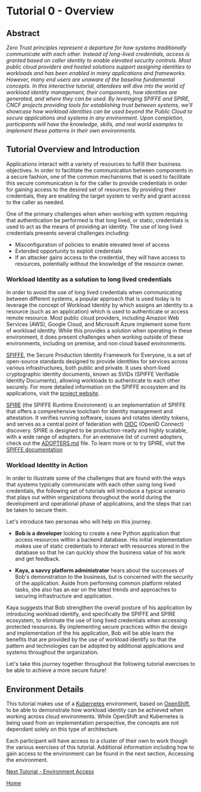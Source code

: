 # Tutorial 0 - Overview

## Abstract

_Zero Trust principles represent a departure for how systems traditionally communicate with each other. Instead of long-lived credentials, access is granted based on caller identity to enable elevated security controls. Most public cloud providers and hosted solutions support assigning identities to workloads and has been enabled in many applications and frameworks. However, many end users are unaware of the baseline fundamental concepts. In this interactive tutorial, attendees will dive into the world of workload identity management, their components, how identities are generated, and where they can be used. By leveraging SPIFFE and SPIRE, CNCF projects providing tools for establishing trust between systems, we'll showcase how workload identities can be used beyond the Public Cloud to secure applications and systems in any environment. Upon completion, participants will have the knowledge, skills, and real world examples to implement these patterns in their own environments._

## Tutorial Overview and Introduction

Applications interact with a variety of resources to fulfill their business objectives. In order to facilitate the communication between components in a secure fashion, one of the common mechanisms that is used to facilitate this secure communication is for the caller to provide credentials in order for gaining access to the desired set of resources. By providing their credentials, they are enabling the target system to verify and grant access to the caller as needed. 

One of the primary challenges when when working with system requiring that authentication be performed is that long lived, or static, credentials is used to act as the means of providing an identity. The use of long lived credentials presents several challenges including:

* Misconfiguration of policies to enable elevated level of access
* Extended opportunity to exploit credentials
* If an attacker gains access to the credential, they will have access to resources, potentially without the knowledge of the resource owner.

### Workload Identity as a solution to long lived credentials

In order to avoid the use of long lived credentials when communicating between different systems, a popular approach that is used today is to leverage the concept of Workload Identity by which assigns an identity to a resource (such as an application) which is used to authenticate or access remote resource. Most public cloud providers, including Amazon Web Services (AWS), Google Cloud, and Microsoft Azure implement some form of workload identity. While this provides a solution when operating in these environment, it does present challenges when working outside of these environments, including on premise, and non cloud based environments.

[SPIFFE](https://spiffe.io), the Secure Production Identity Framework for Everyone, is a set of open-source standards designed to provide identities for services across various infrastructures, both public and private. It uses short-lived cryptographic identity documents, known as SVIDs (SPIFFE Verifiable Identity Documents), allowing workloads to authenticate to each other securely. For more detailed information on the SPIFFE ecosystem and its applications, visit the [project website](https://spiffe.io/).

[SPIRE](https://github.com/spiffe/spire) (the SPIFFE Runtime Environment) is an implementation of SPIFFE that offers a comprehensive toolchain for identity management and attestation. It verifies running software, issues and rotates identity tokens, and serves as a central point of federation with [OIDC](https://openid.net/developers/how-connect-works/) (OpenID Connect) discovery. SPIRE is designed to be production-ready and highly scalable, with a wide range of adopters. For an extensive list of current adopters, check out the [ADOPTERS.md](https://github.com/spiffe/spire/blob/main/ADOPTERS.md) file. To learn more or to try SPIRE, visit the [SPIFFE documentation](https://spiffe.io/docs/latest/try/)

### Workload Identity in Action

In order to illustrate some of the challenges that are found with the ways that systems typically communicate with each other using long lived credentials, the following set of tutorials will introduce a typical scenario that plays out within organizations throughout the world during the development and operational phase of applications, and the steps that can be taken to secure them.

Let's introduce two personas who will help on this journey.

* **Bob is a developer** looking to create a new Python application that access resources within a backend database. His initial implementation makes use of static credentials to interact with resources stored in the database so that he can quickly show the business value of his work and get feedback.

* **Kaya, a savvy platform administrator** hears about the successes of Bob's demonstration to the business, but is concerned with the security of the application. Aside from performing common platform related tasks, she also has an ear on the latest trends and approaches to securing infrastructure and application. 

Kaya suggests that Bob strengthen the overall posture of his application by introducing workload identify, and specifically the SPIFFE and SPIRE ecosystem, to eliminate the use of long lived credentials when accessing protected resources. By implementing secure practices within the design and implementation of the his application, Bob will be able learn the benefits that are provided by the use of workload identify so that the pattern and technologies can be adopted by additional applications and systems throughout the organization.

Let's take this journey together throughout the following tutorial exercises to be able to achieve a more secure future!

## Environment Details

This tutorial makes use of a [Kubernetes](https://kubernetes.io) environment, based on [OpenShift](https://www.redhat.com/en/technologies/cloud-computing/openshift), to be able to demonstrate how workload identity can be achieved when working across cloud environments. While OpenShift and Kubernetes is being used from an implementation perspective, the concepts are not dependant solely on this type of architecture.

Each participant will have access to a cluster of their own to work though the various exercises of this tutorial. Additional information including how to gain access to the environment can be found in the next section, Accessing the environment.

[Next Tutorial - Environment Access](tutorial1.md)

[Home](../README.md)
